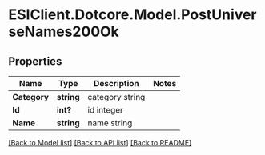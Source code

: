 # ESIClient.Dotcore.Model.PostUniverseNames200Ok
## Properties

Name | Type | Description | Notes
------------ | ------------- | ------------- | -------------
**Category** | **string** | category string | 
**Id** | **int?** | id integer | 
**Name** | **string** | name string | 

[[Back to Model list]](../README.md#documentation-for-models) [[Back to API list]](../README.md#documentation-for-api-endpoints) [[Back to README]](../README.md)

